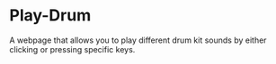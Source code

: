 # Play-Drum
A webpage that allows you to play different drum kit sounds by either clicking or pressing specific keys.
